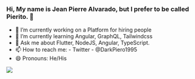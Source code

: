 ### Hi, My name is Jean Pierre Alvarado, but I prefer to be called Pierito. 👋

- 🔭 I’m currently working on a Platform for hiring people 
- 🌱 I’m currently learning Angular, GraphQL, Tailwindcss
- 💬 Ask me about Flutter, NodeJS, Angular, TypeScript.
- 📫 How to reach me: - Twitter - @DarkPiero1995 
- 😄 Pronouns: He/His



<img src="https://github-readme-stats.vercel.app/api?username=pieritoalva95&&show_icons=true&title_color=ffffff&icon_color=e53935&text_color=ffffff&bg_color=151515" />
